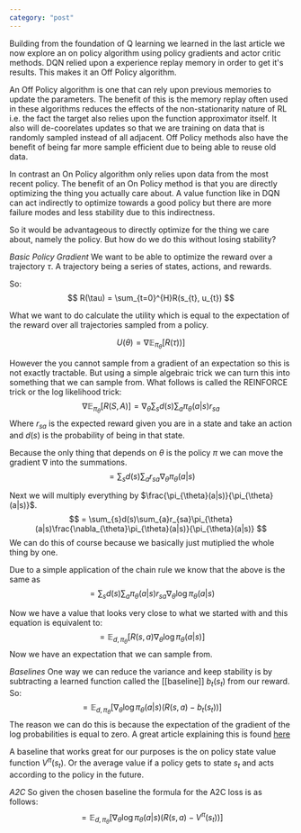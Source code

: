 ```yaml
---
category: "post"
---
```

Building from the foundation of Q learning we learned in the last article we now explore an on policy algorithm using policy gradients and actor critic methods. DQN relied upon a experience replay memory in order to get it's results. This makes it an Off Policy algorithm. 

An Off Policy algorithm is one that can rely upon previous memories to update the parameters. The benefit of this is the memory replay often used in these algorithms reduces the effects of the non-stationarity nature of RL i.e. the fact the target also relies upon the function approximator itself. It also will de-coorelates updates so that we are training on data that is randomly sampled instead of all adjacent. Off Policy methods also have the benefit of being far more sample efficient due to being able to reuse old data.

In contrast an On Policy algorithm only relies upon data from the most recent policy. The benefit of an On Policy method is that you are directly optimizing the thing you actually care about. A value function like in DQN can act indirectly to optimize towards a good policy but there are more failure modes and less stability due to this indirectness.

So it would be advantageous to directly optimize for the thing we care about, namely the policy. But how do we do this without losing stability?

*Basic Policy Gradient*
We want to be able to optimize the reward over a trajectory $\tau$. A trajectory being a series of states, actions, and rewards.

So:
$$
R(\tau) = \sum_{t=0}^{H}R(s_{t}, u_{t})
$$

What we want to do calculate the utility which is equal to  the expectation of the reward over all trajectories sampled from a policy.

$$
U(\theta) = \nabla\mathop{\mathbb{E}}_{\pi_{\theta}}[R(\tau))]
$$

However the you cannot sample from a gradient of an expectation so this is not exactly tractable. But using a simple algebraic trick we can turn this into something that we can sample from. What follows is called the REINFORCE trick or the log likelihood trick:
$$
\nabla\mathop{\mathbb{E}}_{\pi_{\theta}}[R(S,A)] = \nabla_{\theta}\sum_{s}d(s)\sum_{a}\pi_{\theta}(a|s)r_{sa}
$$
Where $r_{sa}$ is the expected reward given you are in a state and take an action and $d(s)$ is the probability of being in that state. 

Because the only thing that depends on $\theta$ is the policy $\pi$ we can move the gradient $\nabla$ into the summations.
$$
= \sum_{s}d(s)\sum_{a}r_{sa}\nabla_{\theta}\pi_{\theta}(a|s)
$$

Next we will multiply everything by $\frac{\pi_{\theta}(a|s)}{\pi_{\theta}(a|s)}$.
$$
= \sum_{s}d(s)\sum_{a}r_{sa}\pi_{\theta}(a|s)\frac{\nabla_{\theta}\pi_{\theta}(a|s)}{\pi_{\theta}(a|s)}
$$
We can do this of course because we basically just mutiplied the whole thing by one.

Due to a simple application of the chain rule we know that the above is the same as
$$
= \sum_{s}d(s)\sum_{a}\pi_{\theta}(a|s)r_{sa}\nabla_{\theta}\log \pi_{\theta}(a|s)
$$

Now we have a value that looks very close to what we started with and this equation is equivalent to:
$$
= \mathop{\mathbb{E}}_{d,\pi_{\theta}}[R(s,a)\nabla_{\theta}\log \pi_{\theta}(a|s)]
$$
Now we have an expectation that we can sample from.

*Baselines*
One way we can reduce the variance and keep stability is by subtracting a learned function called the [[baseline]] $b_{t}(s_{t})$ from our reward. So:
$$
= \mathop{\mathbb{E}}_{d,\pi_{\theta}}[\nabla_{\theta}\log \pi_{\theta}(a|s)(R(s,a) - b_{t}(s_{t}))]
$$
The reason we can do this is because the expectation of the gradient of the log probabilities is equal to zero. A great article explaining this is found [here](https://spinningup.openai.com/en/latest/spinningup/rl_intro3.html#expected-grad-log-prob-lemma)

A baseline that works great for our purposes is the on policy state value function $V^{\pi}(s_{t})$. Or the average value if a policy gets to state $s_t$ and acts according to the policy in the future.

*A2C*
So given the chosen baseline the formula for the A2C loss is as follows:
$$
= \mathop{\mathbb{E}}_{d,\pi_{\theta}}[\nabla_{\theta}\log \pi_{\theta}(a|s)(R(s,a) - V^{\pi}(s_{t}))]
$$
